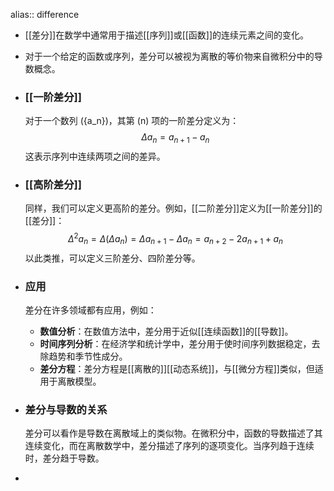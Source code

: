alias:: difference

- [[差分]]在数学中通常用于描述[[序列]]或[[函数]]的连续元素之间的变化。
- 对于一个给定的函数或序列，差分可以被视为离散的等价物来自微积分中的导数概念。
- ### [[一阶差分]]
  对于一个数列 \(\{a_n\}\)，其第 \(n\) 项的一阶差分定义为：
  $$ \Delta a_n = a_{n+1} - a_n $$
  这表示序列中连续两项之间的差异。
- ### [[高阶差分]]
  同样，我们可以定义更高阶的差分。例如，[[二阶差分]]定义为[[一阶差分]]的[[差分]]：
  $$ \Delta^2 a_n = \Delta(\Delta a_n) = \Delta a_{n+1} - \Delta a_n = a_{n+2} - 2a_{n+1} + a_n $$
  以此类推，可以定义三阶差分、四阶差分等。
- ### 应用
  
  差分在许多领域都有应用，例如：
	- **数值分析**：在数值方法中，差分用于近似[[连续函数]]的[[导数]]。
	- **时间序列分析**：在经济学和统计学中，差分用于使时间序列数据稳定，去除趋势和季节性成分。
	- **差分方程**：差分方程是[[离散的]][[动态系统]]，与[[微分方程]]类似，但适用于离散模型。
- ### 差分与导数的关系
  差分可以看作是导数在离散域上的类似物。在微积分中，函数的导数描述了其连续变化，而在离散数学中，差分描述了序列的逐项变化。当序列趋于连续时，差分趋于导数。
-